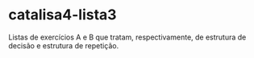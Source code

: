 # catalisa4-lista3
Listas de exercícios A e B que tratam, respectivamente, de estrutura de decisão e estrutura de repetição.


